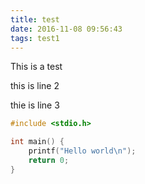 ```yaml
---
title: test
date: 2016-11-08 09:56:43
tags: test1
---
```

This is a test

this is line 2

thie is line 3

<!-- more-->

```c
#include <stdio.h>

int main() {
    printf("Hello world\n");
    return 0;
}
```
